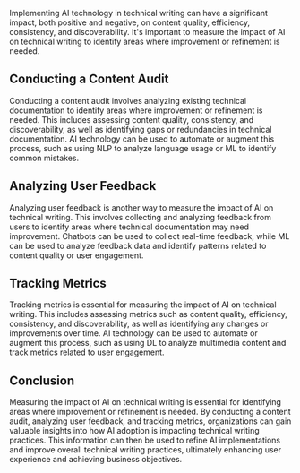 

Implementing AI technology in technical writing can have a significant impact, both positive and negative, on content quality, efficiency, consistency, and discoverability. It's important to measure the impact of AI on technical writing to identify areas where improvement or refinement is needed.

Conducting a Content Audit
--------------------------

Conducting a content audit involves analyzing existing technical documentation to identify areas where improvement or refinement is needed. This includes assessing content quality, consistency, and discoverability, as well as identifying gaps or redundancies in technical documentation. AI technology can be used to automate or augment this process, such as using NLP to analyze language usage or ML to identify common mistakes.

Analyzing User Feedback
-----------------------

Analyzing user feedback is another way to measure the impact of AI on technical writing. This involves collecting and analyzing feedback from users to identify areas where technical documentation may need improvement. Chatbots can be used to collect real-time feedback, while ML can be used to analyze feedback data and identify patterns related to content quality or user engagement.

Tracking Metrics
----------------

Tracking metrics is essential for measuring the impact of AI on technical writing. This includes assessing metrics such as content quality, efficiency, consistency, and discoverability, as well as identifying any changes or improvements over time. AI technology can be used to automate or augment this process, such as using DL to analyze multimedia content and track metrics related to user engagement.

Conclusion
----------

Measuring the impact of AI on technical writing is essential for identifying areas where improvement or refinement is needed. By conducting a content audit, analyzing user feedback, and tracking metrics, organizations can gain valuable insights into how AI adoption is impacting technical writing practices. This information can then be used to refine AI implementations and improve overall technical writing practices, ultimately enhancing user experience and achieving business objectives.
